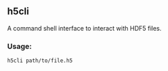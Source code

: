 ## h5cli
A command shell interface to interact with HDF5 files.

### Usage:

```
h5cli path/to/file.h5
```
